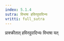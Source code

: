```yaml
---
index: 5.1.4
sutra: विभाषा हविरपूपादिभ्यः
vritti: full_sutra
---
```


प्राक्क्रीतात् हविरपूपादिभ्यः विभाषा यत् 